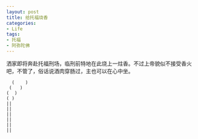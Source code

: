 ```yaml
---
layout: post
title: 给托福烧香
categories:
- Life
tags:
- 托福
- 阿弥陀佛
---
```


洒家即将奔赴托福刑场，临刑前特地在此烧上一炷香。不过上帝貌似不接受香火吧，不管了，俗话说酒肉穿肠过，主也可以在心中坐。

      (    )
     (   )
    (  )
    ( )
    ||
    ||
    ||
    ||
    ||
    ||
